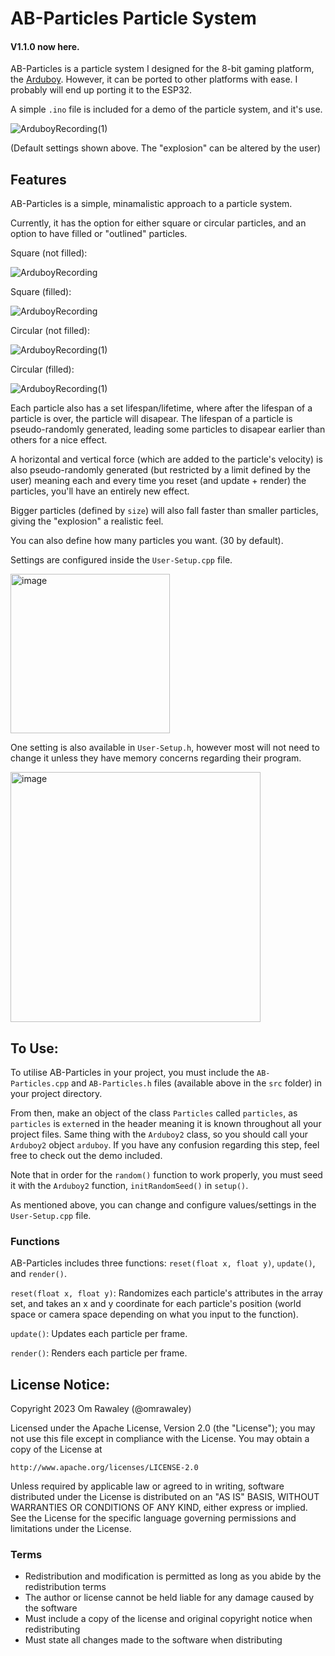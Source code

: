 # AB-Particles Particle System
#### V1.1.0 now here.

AB-Particles is a particle system I designed for the 8-bit gaming platform, the [Arduboy](https://www.arduboy.com/). However, it can be ported to other platforms with ease. I probably will end up porting it to the ESP32.

A simple `.ino` file is included for a demo of the particle system, and it's use.

![ArduboyRecording(1)](https://github.com/omrawaley/AB-Particles-Particle-System/assets/133281331/3817f76b-6c9a-4192-863e-1b616120c22c)

(Default settings shown above. The "explosion" can be altered by the user)

## Features
AB-Particles is a simple, minamalistic approach to a particle system. 

Currently, it has the option for either square or circular particles, and an option to have filled or "outlined" particles.

Square (not filled):

![ArduboyRecording](https://github.com/omrawaley/AB-Particles-Particle-System/assets/133281331/e45267ca-e2cc-4f21-a5a5-f2e812a22d0d)
 
 Square (filled):
 
 ![ArduboyRecording](https://github.com/omrawaley/AB-Particles-Particle-System/assets/133281331/89bcd7aa-897d-4327-a486-4ca166668603)

 Circular (not filled):
 
![ArduboyRecording(1)](https://github.com/omrawaley/AB-Particles-Particle-System/assets/133281331/deb7939b-28bf-4d7d-9d8e-c15adba9d4e4)
 
Circular (filled):

![ArduboyRecording(1)](https://github.com/omrawaley/AB-Particles-Particle-System/assets/133281331/d2313ebe-5d7c-46be-88af-dab557a0e7b1)

Each particle also has a set lifespan/lifetime, where after the lifespan of a particle is over, the particle will disapear. The lifespan of a particle is pseudo-randomly generated, leading some particles to disapear earlier than others for a nice effect.

A horizontal and vertical force (which are added to the particle's velocity) is also pseudo-randomly generated (but restricted by a limit defined by the user) meaning each and every time you reset (and update + render) the particles, you'll have an entirely new effect.

Bigger particles (defined by `size`) will also fall faster than smaller particles, giving the "explosion" a realistic feel.

You can also define how many particles you want. (30 by default).

Settings are configured inside the `User-Setup.cpp` file.

<img width="255" alt="image" src="https://github.com/omrawaley/AB-Particles-Particle-System/assets/133281331/65115c8c-84de-4977-8422-5925f4dc630d">

One setting is also available in `User-Setup.h`, however most will not need to change it unless they have memory concerns regarding their program.

<img width="400" alt="image" src="https://github.com/omrawaley/AB-Particles-Particle-System/assets/133281331/a3bf99e7-c93c-4b75-94af-4e3384674ba9">

## To Use:
To utilise AB-Particles in your project, you must include the `AB-Particles.cpp` and `AB-Particles.h` files (available above in the `src` folder) in your project directory.

From then, make an object of the class `Particles` called `particles`, as `particles` is `extern`ed in the header meaning it is known throughout all your project files. Same thing with the `Arduboy2` class, so you should call your `Arduboy2` object `arduboy`. If you have any confusion regarding this step, feel free to check out the demo included.

Note that in order for the `random()` function to work properly, you must seed it with the `Arduboy2` function, `initRandomSeed()` in `setup()`.

As mentioned above, you can change and configure values/settings in the `User-Setup.cpp` file.

### Functions

AB-Particles includes three functions: `reset(float x, float y)`, `update()`, and `render()`.

`reset(float x, float y)`: Randomizes each particle's attributes in the array set, and takes an x and y coordinate for each particle's position (world space or camera space depending on what you input to the function).

`update()`: Updates each particle per frame.

`render()`: Renders each particle per frame.

## License Notice:
Copyright 2023 Om Rawaley (@omrawaley)

Licensed under the Apache License, Version 2.0 (the "License");
you may not use this file except in compliance with the License.
You may obtain a copy of the License at

    http://www.apache.org/licenses/LICENSE-2.0

Unless required by applicable law or agreed to in writing, software
distributed under the License is distributed on an "AS IS" BASIS,
WITHOUT WARRANTIES OR CONDITIONS OF ANY KIND, either express or implied.
See the License for the specific language governing permissions and
limitations under the License.

### Terms

- Redistribution and modification is permitted as long as you abide by the redistribution terms
- The author or license cannot be held liable for any damage caused by the software
- Must include a copy of the license and original copyright notice when redistributing
- Must state all changes made to the software when distributing


